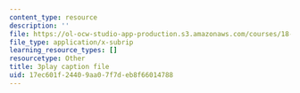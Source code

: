 ```yaml
---
content_type: resource
description: ''
file: https://ol-ocw-studio-app-production.s3.amazonaws.com/courses/18-01sc-single-variable-calculus-fall-2010/17ec601f24409aa07f7deb8f66014788_sRIDVAcoG5A.srt
file_type: application/x-subrip
learning_resource_types: []
resourcetype: Other
title: 3play caption file
uid: 17ec601f-2440-9aa0-7f7d-eb8f66014788
---
```

